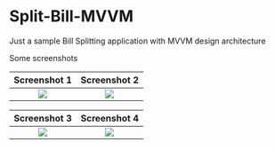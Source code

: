 # Split-Bill-MVVM
Just a sample Bill Splitting application with MVVM design architecture

Some screenshots

Screenshot 1             |  Screenshot 2
:-------------------------:|:-------------------------:
![](https://user-images.githubusercontent.com/16557921/50397493-bedaa600-0796-11e9-8f36-21060f165016.png)  |  ![](https://user-images.githubusercontent.com/16557921/50397495-bf733c80-0796-11e9-8dc6-5e7bb9b2b1ee.png)


Screenshot 3             |  Screenshot 4
:-------------------------:|:-------------------------:
![](https://user-images.githubusercontent.com/16557921/50397476-9baff680-0796-11e9-8289-91f9b8a38b75.png)  |  ![](https://user-images.githubusercontent.com/16557921/50397477-9baff680-0796-11e9-9f54-138221001817.png)
